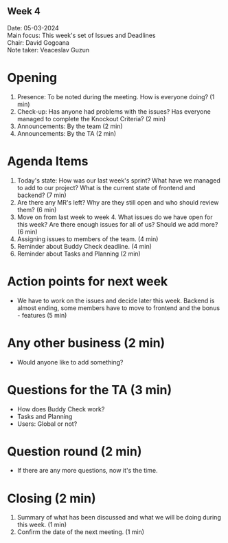 ## Week 4

Date:           05-03-2024\
Main focus:     This week's set of Issues and Deadlines\
Chair:          David Gogoana\
Note taker:     Veaceslav Guzun

# Opening
1. Presence: To be noted during the meeting. How is everyone doing? (1 min)
2. Check-up: Has anyone had problems with the issues? Has everyone managed to complete the Knockout Criteria? (2 min)
3. Announcements: By the team (2 min)
4. Announcements: By the TA (2 min)

# Agenda Items
1. Today's state: How was our last week's sprint? What have we managed to add to our project? What is the current state of frontend and backend? (7 min)
2. Are there any MR's left? Why are they still open and who should review them? (6 min)
3. Move on from last week to week 4. What issues do we have open for this week? Are there enough issues for all of us? Should we add more? (6 min)
4. Assigning issues to members of the team. (4 min)
5. Reminder about Buddy Check deadline. (4 min) 
6. Reminder about Tasks and Planning (2 min)

# Action points for next week
 - We have to work on the issues and decide later this week. Backend is almost ending, some members have to move to frontend and the bonus - features (5 min)

# Any other business (2 min)
 - Would anyone like to add something? 

# Questions for the TA (3 min)
 - How does Buddy Check work? 
 - Tasks and Planning
 - Users: Global or not?

# Question round (2 min)
 - If there are any more questions, now it's the time. 

# Closing (2 min)
1. Summary of what has been discussed and what we will be doing during this week. (1 min)
2. Confirm the date of the next meeting. (1 min)